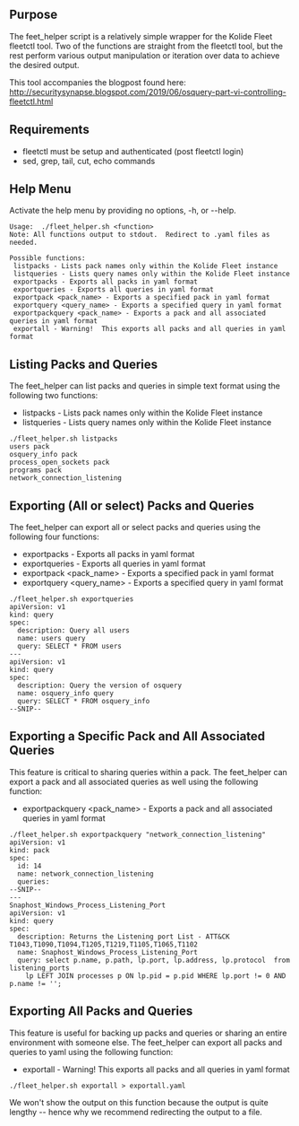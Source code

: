## Purpose

The feet_helper script is a relatively simple wrapper for the Kolide Fleet fleetctl tool.  Two of the functions are straight from the fleetctl tool, but the rest perform various output manipulation or iteration over data to achieve the desired output.

This tool accompanies the blogpost found here:  http://securitysynapse.blogspot.com/2019/06/osquery-part-vi-controlling-fleetctl.html


## Requirements  

* fleetctl must be setup and authenticated (post fleetctl login)  
* sed, grep, tail, cut, echo commands  

## Help Menu  
Activate the help menu by providing no options, -h, or --help.  

    Usage:  ./fleet_helper.sh <function>  
    Note: All functions output to stdout.  Redirect to .yaml files as needed.  

    Possible functions:  
     listpacks - Lists pack names only within the Kolide Fleet instance  
     listqueries - Lists query names only within the Kolide Fleet instance  
     exportpacks - Exports all packs in yaml format  
     exportqueries - Exports all queries in yaml format  
     exportpack <pack_name> - Exports a specified pack in yaml format  
     exportquery <query_name> - Exports a specified query in yaml format  
     exportpackquery <pack_name> - Exports a pack and all associated queries in yaml format  
     exportall - Warning!  This exports all packs and all queries in yaml format  


## Listing Packs and Queries
The feet_helper can list packs and queries in simple text format using the following two functions:

* listpacks - Lists pack names only within the Kolide Fleet instance  
* listqueries - Lists query names only within the Kolide Fleet instance  

~~~~
./fleet_helper.sh listpacks
users pack                   
osquery_info pack            
process_open_sockets pack    
programs pack                
network_connection_listening
~~~~

## Exporting (All or select) Packs and Queries
The feet_helper can export all or select packs and queries using the following four functions:

* exportpacks - Exports all packs in yaml format
* exportqueries - Exports all queries in yaml format
* exportpack <pack_name> - Exports a specified pack in yaml format
* exportquery <query_name> - Exports a specified query in yaml format

~~~~
./fleet_helper.sh exportqueries
apiVersion: v1
kind: query
spec:
  description: Query all users
  name: users query
  query: SELECT * FROM users
---
apiVersion: v1
kind: query
spec:
  description: Query the version of osquery
  name: osquery_info query
  query: SELECT * FROM osquery_info
--SNIP--
~~~~

## Exporting a Specific Pack and All Associated Queries
This feature is critical to sharing queries within a pack.  The feet_helper can export a pack and all associated queries as well using the following function:

* exportpackquery <pack_name> - Exports a pack and all associated queries in yaml format

~~~~
./fleet_helper.sh exportpackquery "network_connection_listening"
apiVersion: v1
kind: pack
spec:
  id: 14
  name: network_connection_listening
  queries:
--SNIP--
---
Snaphost_Windows_Process_Listening_Port
apiVersion: v1
kind: query
spec:
  description: Returns the Listening port List - ATT&CK T1043,T1090,T1094,T1205,T1219,T1105,T1065,T1102
  name: Snaphost_Windows_Process_Listening_Port
  query: select p.name, p.path, lp.port, lp.address, lp.protocol  from listening_ports
    lp LEFT JOIN processes p ON lp.pid = p.pid WHERE lp.port != 0 AND p.name != '';
~~~~

## Exporting All Packs and Queries
This feature is useful for backing up packs and queries or sharing an entire environment with someone else.  The feet_helper can export all packs and queries to yaml using the following function:

* exportall - Warning!  This exports all packs and all queries in yaml format

~~~~
./fleet_helper.sh exportall > exportall.yaml
~~~~

We won't show the output on this function because the output is quite lengthy -- hence why we recommend redirecting the output to a file.
